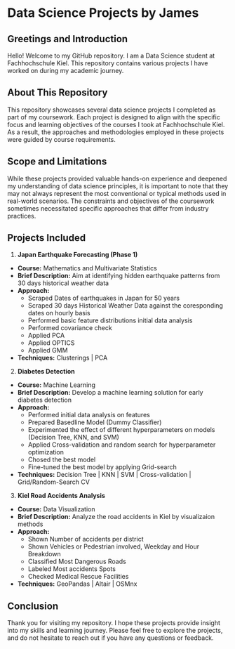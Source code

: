 # Data Science Projects by James


## Greetings and Introduction
Hello! Welcome to my GitHub repository. I am a Data Science student at Fachhochschule Kiel. This repository contains various projects I have worked on during my academic journey.

## About This Repository
This repository showcases several data science projects I completed as part of my coursework. Each project is designed to align with the specific focus and learning objectives of the courses I took at Fachhochschule Kiel. As a result, the approaches and methodologies employed in these projects were guided by course requirements.

## Scope and Limitations
While these projects provided valuable hands-on experience and deepened my understanding of data science principles, it is important to note that they may not always represent the most conventional or typical methods used in real-world scenarios. The constraints and objectives of the coursework sometimes necessitated specific approaches that differ from industry practices.

## Projects Included

1. **Japan Earthquake Forecasting (Phase 1)**

  - **Course:** Mathematics and Multivariate Statistics
  - **Brief Description:** Aim at identifying hidden earthquake patterns from 30 days historical weather data
  - **Approach:**
    - Scraped Dates of earthquakes in Japan for 50 years
    - Scraped 30 days Historical Weather Data against the coresponding dates on hourly basis
    - Performed basic feature distributions initial data analysis
    - Performed covariance check
    - Applied PCA
    - Applied OPTICS
    - Applied GMM
  - **Techniques:** Clusterings | PCA

2. **Diabetes Detection**

- **Course:** Machine Learning
- **Brief Description:** Develop a machine learning solution for early diabetes detection
- **Approach:**
  - Performed initial data analysis on features
  - Prepared Basedline Model (Dummy Classifier)
  - Experimented the effect of different hyperparameters on models (Decision Tree, KNN, and SVM)
  - Applied Cross-validation and random search for hyperparameter optimization
  - Chosed the best model
  - Fine-tuned the best model by applying Grid-search
- **Techniques:** Decision Tree | KNN | SVM | Cross-validation | Grid/Random-Search CV

3. **Kiel Road Accidents Analysis**

- **Course:** Data Visualization
- **Brief Description:** Analyze the road accidents in Kiel by visualizaion methods
- **Approach:**
  - Shown Number of accidents per district
  - Shown Vehicles or Pedestrian involved, Weekday and Hour Breakdown
  - Classified Most Dangerous Roads
  - Labeled Most accidents Spots
  - Checked Medical Rescue Facilities
- **Techniques:** GeoPandas | Altair | OSMnx


## Conclusion
Thank you for visiting my repository. I hope these projects provide insight into my skills and learning journey. Please feel free to explore the projects, and do not hesitate to reach out if you have any questions or feedback.
